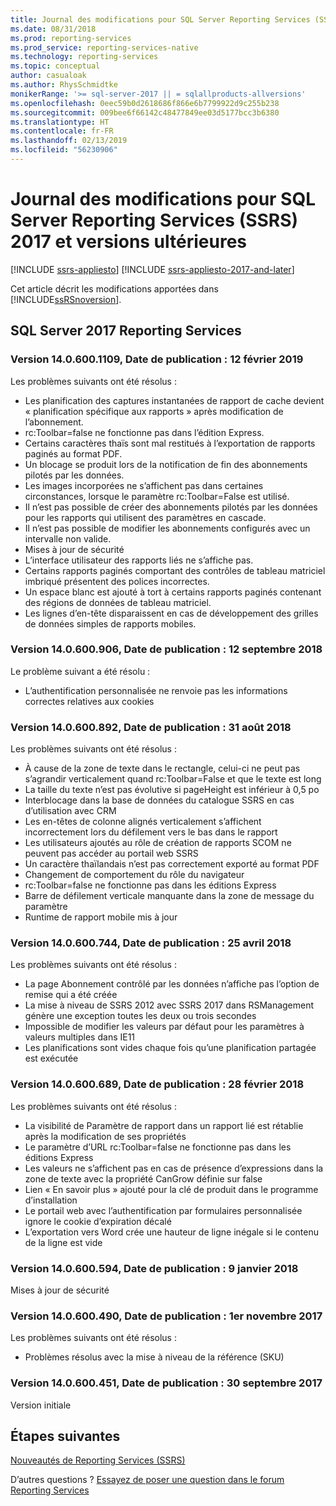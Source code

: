 ```yaml
---
title: Journal des modifications pour SQL Server Reporting Services (SSRS) 2017 et versions ultérieures | Microsoft Docs
ms.date: 08/31/2018
ms.prod: reporting-services
ms.prod_service: reporting-services-native
ms.technology: reporting-services
ms.topic: conceptual
author: casualoak
ms.author: RhysSchmidtke
monikerRange: '>= sql-server-2017 || = sqlallproducts-allversions'
ms.openlocfilehash: 0eec59b0d2618686f866e6b7799922d9c255b238
ms.sourcegitcommit: 009bee6f66142c48477849ee03d5177bcc3b6380
ms.translationtype: HT
ms.contentlocale: fr-FR
ms.lasthandoff: 02/13/2019
ms.locfileid: "56230906"
---
```

# <a name="change-log-for-sql-server-reporting-services-ssrs-2017-and-later"></a>Journal des modifications pour SQL Server Reporting Services (SSRS) 2017 et versions ultérieures

[!INCLUDE [ssrs-appliesto](../includes/ssrs-appliesto.md)] [!INCLUDE [ssrs-appliesto-2017-and-later](../includes/ssrs-appliesto-2017-and-later.md)] 

Cet article décrit les modifications apportées dans [!INCLUDE[ssRSnoversion](../includes/ssrsnoversion-md.md)]. 

## <a name="sql-server-2017-reporting-services"></a>SQL Server 2017 Reporting Services 

### <a name="version-1406001109-released-february-12-2019"></a>Version 14.0.600.1109, Date de publication : 12 février 2019

Les problèmes suivants ont été résolus :

 - Les planification des captures instantanées de rapport de cache devient « planification spécifique aux rapports » après modification de l’abonnement.
 - rc:Toolbar=false ne fonctionne pas dans l’édition Express.
 - Certains caractères thaïs sont mal restitués à l’exportation de rapports paginés au format PDF.
 - Un blocage se produit lors de la notification de fin des abonnements pilotés par les données.
 - Les images incorporées ne s’affichent pas dans certaines circonstances, lorsque le paramètre rc:Toolbar=False est utilisé.
 - Il n’est pas possible de créer des abonnements pilotés par les données pour les rapports qui utilisent des paramètres en cascade.
 - Il n’est pas possible de modifier les abonnements configurés avec un intervalle non valide.
 - Mises à jour de sécurité
 - L’interface utilisateur des rapports liés ne s’affiche pas.
 - Certains rapports paginés comportant des contrôles de tableau matriciel imbriqué présentent des polices incorrectes.
 - Un espace blanc est ajouté à tort à certains rapports paginés contenant des régions de données de tableau matriciel.
 - Les lignes d’en-tête disparaissent en cas de développement des grilles de données simples de rapports mobiles.

### <a name="version-140600906-released-september-12-2018"></a>Version 14.0.600.906, Date de publication : 12 septembre 2018

Le problème suivant a été résolu :

- L’authentification personnalisée ne renvoie pas les informations correctes relatives aux cookies

### <a name="version-140600892-released-august-31-2018"></a>Version 14.0.600.892, Date de publication : 31 août 2018

Les problèmes suivants ont été résolus :

- À cause de la zone de texte dans le rectangle, celui-ci ne peut pas s’agrandir verticalement quand rc:Toolbar=False et que le texte est long 
- La taille du texte n’est pas évolutive si pageHeight est inférieur à 0,5 po 
- Interblocage dans la base de données du catalogue SSRS en cas d’utilisation avec CRM 
- Les en-têtes de colonne alignés verticalement s’affichent incorrectement lors du défilement vers le bas dans le rapport 
- Les utilisateurs ajoutés au rôle de création de rapports SCOM ne peuvent pas accéder au portail web SSRS 
- Un caractère thaïlandais n’est pas correctement exporté au format PDF 
- Changement de comportement du rôle du navigateur 
- rc:Toolbar=false ne fonctionne pas dans les éditions Express 
- Barre de défilement verticale manquante dans la zone de message du paramètre 
- Runtime de rapport mobile mis à jour 

### <a name="version-140600744-released-april-25-2018"></a>Version 14.0.600.744, Date de publication : 25 avril 2018 

Les problèmes suivants ont été résolus :

- La page Abonnement contrôlé par les données n’affiche pas l’option de remise qui a été créée
- La mise à niveau de SSRS 2012 avec SSRS 2017 dans RSManagement génère une exception toutes les deux ou trois secondes
- Impossible de modifier les valeurs par défaut pour les paramètres à valeurs multiples dans IE11
- Les planifications sont vides chaque fois qu’une planification partagée est exécutée

### <a name="version-140600689-released-february-28-2018"></a>Version 14.0.600.689, Date de publication : 28 février 2018

Les problèmes suivants ont été résolus :

- La visibilité de Paramètre de rapport dans un rapport lié est rétablie après la modification de ses propriétés
- Le paramètre d’URL rc:Toolbar=false ne fonctionne pas dans les éditions Express
- Les valeurs ne s’affichent pas en cas de présence d’expressions dans la zone de texte avec la propriété CanGrow définie sur false
- Lien « En savoir plus » ajouté pour la clé de produit dans le programme d’installation
- Le portail web avec l’authentification par formulaires personnalisée ignore le cookie d’expiration décalé
- L’exportation vers Word crée une hauteur de ligne inégale si le contenu de la ligne est vide

### <a name="version-140600594-released-january-9-2018"></a>Version 14.0.600.594, Date de publication : 9 janvier 2018

Mises à jour de sécurité

### <a name="version-140600490-released-november-1-2017"></a>Version 14.0.600.490, Date de publication : 1er novembre 2017

Les problèmes suivants ont été résolus :

- Problèmes résolus avec la mise à niveau de la référence (SKU)

### <a name="version-140600451-released-september-30-2017"></a>Version 14.0.600.451, Date de publication : 30 septembre 2017 

Version initiale

## <a name="next-steps"></a>Étapes suivantes

[Nouveautés de Reporting Services (SSRS)](what-s-new-in-sql-server-reporting-services-ssrs.md)   

D’autres questions ? [Essayez de poser une question dans le forum Reporting Services](https://go.microsoft.com/fwlink/?LinkId=620231)
